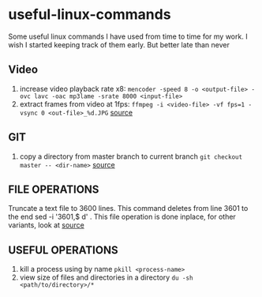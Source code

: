 # useful-linux-commands
Some useful linux commands I have used from time to time for my work. I wish I started keeping track of them early. But better late than never

## Video
1. increase video playback rate x8: ```mencoder -speed 8 -o <output-file> -ovc lavc -oac mp3lame -srate 8000 <input-file>```
1. extract frames from video at 1fps: ```ffmpeg -i <video-file> -vf fps=1 -vsync 0 <out-file>_%d.JPG``` [source](https://askubuntu.com/questions/1019356/how-can-l-use-ffmpeg-to-extract-frames-with-a-certain-fps-ans-scaling)

## GIT
1. copy a directory from master branch to current branch ```git checkout master -- <dir-name>``` [source](https://stackoverflow.com/questions/2668886/git-copy-all-files-in-a-directory-from-another-branch)

## FILE OPERATIONS
Truncate a text file to 3600 lines. This command deletes from line 3601 to the end sed -i '3601,$ d' <filename>. This file operation is done inplace, for other variants, look at [source](https://stackoverflow.com/questions/19017994/how-do-i-limit-or-truncate-text-file-by-number-of-lines)
  
## USEFUL OPERATIONS
1. kill a process using by name ```pkill <process-name>```
1. view size of files and directories in a directory ```du -sh <path/to/directory>/*```
